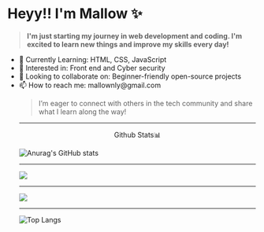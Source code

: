 # Heyy!! I'm Mallow ✨
<blockquote> <strong>I'm just starting my journey in web development and coding. I'm excited to learn new things and improve my skills every day!</strong></blockquote>

<ul>
<li>🌱 Currently Learning: HTML, CSS, JavaScript</li>
<li>👀 Interested in: Front end and Cyber security</li>
<li>🤝 Looking to collaborate on: Beginner-friendly open-source projects</li>
<li>📫 How to reach me: mallownly@gmail.com</li>

<blockquote> I’m eager to connect with others in the tech community and share what I learn along the way! </blockquote>

___

<p align="center"> Github Stats📊

![Anurag's GitHub stats](https://github-readme-stats.vercel.app/api?username=malfurra&show_icons=true&theme=tokyonight)

___


![](https://github-readme-streak-stats.herokuapp.com/?user=malfurra&theme=tokyonight&hide_border=true)<br/>
___
![](http://github-profile-summary-cards.vercel.app/api/cards/profile-details?username=malfurra&theme=tokyonight)
___

![Top Langs](https://github-readme-stats.vercel.app/api/top-langs/?username=malfurra&langs_count=8&theme=tokyonight)
</p>